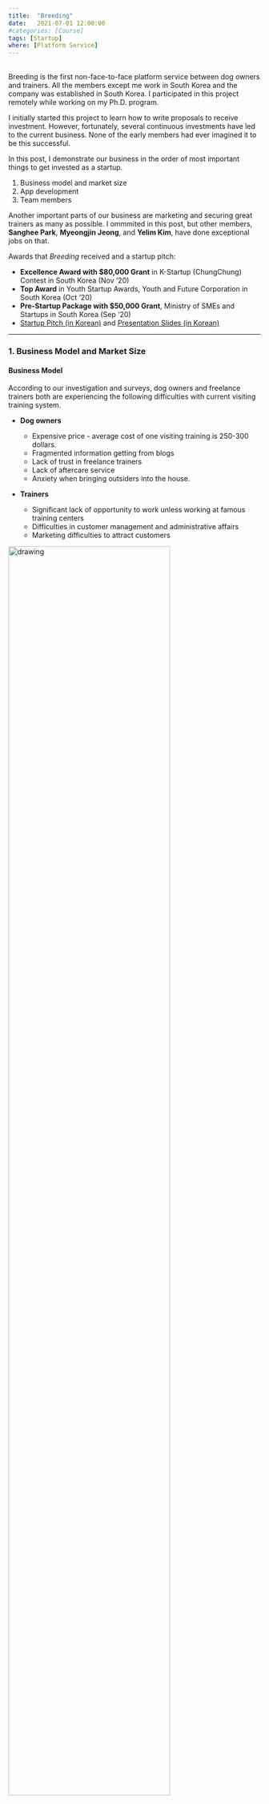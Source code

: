 ```yaml
---
title:  "Breeding"
date:   2021-07-01 12:00:00
#categories: [Course]
tags: [Startup]
where: [Platform Service]
---
```



<br/> Breeding is the first non-face-to-face platform service between dog owners and trainers. 
All the members except me work in South Korea and the company was established in South Korea. 
I participated in this project remotely while working on my Ph.D. program.

I initially started this project to learn how to write proposals to receive investment. However, 
fortunately, several continuous investments have led to the current business.
None of the early members had ever imagined it to be this successful.

In this post, I demonstrate our business in the order of most important things to get invested as a startup. 
1. Business model and market size
2. App development
3. Team members


Another important parts of our business are marketing and securing great trainers as many as possible.
I ommmited in this post, but other members, **Sanghee Park**, **Myeongjin Jeong**, and **Yelim Kim**, have 
done exceptional jobs on that.


Awards that _Breeding_ received and a startup pitch:
- **Excellence Award with $80,000 Grant** in K-­Startup (ChungChung) Contest in South Korea (Nov ‘20)
- **Top Award** in Youth Startup Awards, Youth and Future Corporation in South Korea (Oct ‘20)
- **Pre-­Startup Package with $50,000 Grant**, Ministry of SMEs and Startups in South Korea (Sep ‘20)
- <a href="https://youtu.be/7m8Sr8XTfks?t=7968" target="_blank">Startup Pitch (in Korean)</a> and 
<a href="images/posts/breeding/presentation-slides.pdf" target="_blank">Presentation Slides (in Korean)</a>


---
### 1. Business Model and Market Size

#### Business Model

According to our investigation and surveys, dog owners and freelance trainers both are experiencing 
the following difficulties with current visiting training system.

- **Dog owners**
  - Expensive price - average cost of one visiting training is 250-300 dollars.
  - Fragmented information getting from blogs
  - Lack of trust in freelance trainers
  - Lack of aftercare service
  - Anxiety when bringing outsiders into the house.

- **Trainers**
  - Significant lack of opportunity to work unless working at famous training centers
  - Difficulties in customer management and administrative affairs
  - Marketing difficulties to attract customers

<img src="../images/posts/breeding/business.png" alt="drawing" width="80%" style="margin-top: 0px;margin-bottom: 0px;"/>

As far as we know, _Breeding_ is the first non-face-to-face mobile platform (in South Korea) that connects 
customers who need dog training with freelance dog trainers and can lead a healthy pet culture. As shown on 
the figure above, we provide four service features to address the aformentioned difficulties.

- **Non-face-to-face Training System** - reducing a training cost about 80% for dog owners and travel time for trainers
- **Big Data Based Training Suggestion** - for specific dog breeds, ages, and personalities based on accumulated data in the service
- **Marketing and Customer Management** - reducing a significant time and burden for trainers
- **Real-time Review Sharing** - providing an availabiltiy to share honest reviews between users


By providing the services in between, _Breeding_ charges **8% of borkerage fee** to trainers. It is cheaper compared 
to the average brokerage fee of 15 percent for other platform services in South Korea, and we surveyed and told by
trainers that 8% would be reasonable to pay. 

On next section, I will demonstrate our expected revenue with respect to a market share in details. 


<br/>

#### Market Size and Estimated Revenue

<img src="../images/posts/breeding/market-revenue.png" alt="drawing" width="100%" style="margin-top: 20px;margin-bottom: 0px;"/>

In order to receive investment from investors, we also had to prove that the pet training market was big enough 
and growing rapidly. In South Korea, the average interesting market size for investors is at least 
600-800 million dollars.
Left figure above shows **exponential estimated growth of pet training market pie** 
(orange colored) in the entire pet-related market, 620 million dollars in 2026.  

Table on the right shows _Breeding_'s estimated revenue with respect to our expected market share every year. 
In five years (2025, orange colored), **estimated revenue of our service is 5.9 million dollars**. 
It is not surprising that we estimated 8% of market share in five years since we are the first platform service 
that connects dog owners and trainers in the current market. We believe that it is possible. 

<br/>


---
### 2. App Development
<div style="width:100%">
  <div style="width:69.2%; float: left; margin-top: 20px;margin-bottom: 0px;">
    <img src="../images/posts/breeding/figma-flow.png" alt="drawing" width="100%" style="margin-top: 0px;margin-bottom: 0px;"/>
  </div>
  <div style="width:28%; float: right; margin-top: 20px;margin-bottom: 0px;">
    <img src="../images/posts/breeding/demo.gif" alt="drawing" width="100%" style="margin-top: 0px;margin-bottom: 0px;"/>
  </div>
</div>

<img src="../images/posts/breeding/empty-bar.png" alt="drawing" width="100%" style="margin-top: 0px;margin-bottom: 0px;"/>


Above images show our app's user-flow designed on [Figma](https://www.figma.com/) prototyping tool. It is a
great tool supporting app designers to build interactive prototypes. 

Here are features we provide in the app:
- Login, register, find password, and settings
- Pet story and user reviews
- Training program suggestions
- Finding trainers either in supporting training programs or in time
- User profiles - both for dog owners and trainers
- Private chat and video call between a dog owner and a trainer


Initially, we planned to build the service as a corss-platform mobile app. However, after funded by Korean government,
we had to show a completely working service and meaningful data in a short term to a person in charge.
Therefore, we changed the plan and decided to build a prototype service first with responsive website.

We had meetings with six different outsourcing companies and finished development with one of them.
Below are example pages of the task order document that we gave to the company. 
The document contains flowcharts, screen design details, expected timeline, and all other agreements required. 




<img src="../images/posts/breeding/work-order.png" alt="drawing" width="80%" style="margin-top: 20px;margin-bottom: 0px;"/>


Now, our website has launched. It is running with AWS's EC2/RDS and uses [SendBird](https://sendbird.com/) service 
for chat and video call. Since we designed it thinking that it would be developed as a mobile app, it currently 
has significant limitations:
- Users won't receive a real-time notification after they close the website.
- To start a training session with video call, a dog owner and a trainer should be sitting in front of 
their computers when the training starts. 
- Unstable quality of video call

Nevertheless, it was and is still the best decision we could make. 
It is important to demonstrate feasibility of our service and create meaningful data (actual transactions and reviews) to 
receive subsequent investments at this stage.
Also, even if we created a cross-platform mobile app with a small amount of money, 
lots of features would be required to be added, removed, and updated anyway. This costs a lot and is almost
similar to building a new app entirely.
Thus, it was a good decision to build a prototype quickly with responsive website in a short term. 

After work with the outsourcing company was done, my main job was to add features, fix minor issues, and maintain the service.
Not shown on this post, but there is an administrator page as well to manage our users. Below is a landing page of our website
that we built. 


<img src="../images/posts/breeding/landing-page.gif" alt="drawing" width="90%" style="margin-top: 0px;margin-bottom: 0px;"/>


<br/>


---
### 3. Team Members

<img src="../images/posts/breeding/team-members.png" alt="drawing" width="100%" style="margin-top: 20px;margin-bottom: 0px;"/>



This startup project has initially started with upper-left three members, and now we have three more members:
(1) **Hyoyoung Park**--full stack developer, (2) **Yelim Kim**--marketing/HR, and (3) **Seungho Lee**--designer.
All our members are great and enthusiastic.

Thanks to all the team members for giving me a great opportunity to learn how to begin a startup from 
scratch and to learn about startup infrastructures in South Korea. As the business grows, it began to make no 
sense that the CTO works remotely from the United States and in parallel with PhD research, so I had to hand 
over to the rest of the team on July 2021. However, I am confident that the business can grow further because 
the remaining team members are exceptional and passionate.




<br/>
